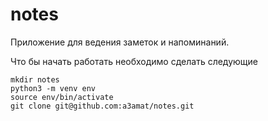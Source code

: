 # notes

Приложение для ведения заметок и напоминаний.

Что бы начать работать необходимо сделать следующие
```
mkdir notes
python3 -m venv env
source env/bin/activate
git clone git@github.com:a3amat/notes.git
```
